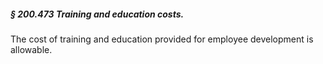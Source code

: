 ##### § 200.473 Training and education costs. #####

The cost of training and education provided for employee development is allowable.